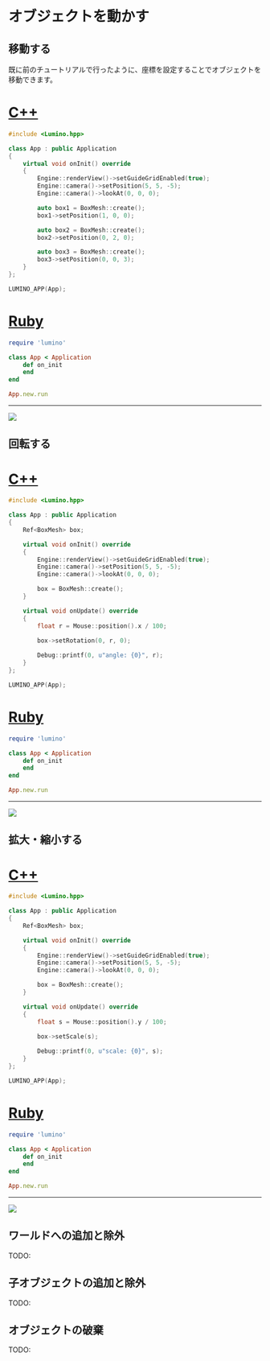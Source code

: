 オブジェクトを動かす
==========


移動する
----------

既に前のチュートリアルで行ったように、座標を設定することでオブジェクトを移動できます。

# [C++](#tab/lang-cpp)
```cpp
#include <Lumino.hpp>

class App : public Application
{
    virtual void onInit() override
    {
        Engine::renderView()->setGuideGridEnabled(true);
        Engine::camera()->setPosition(5, 5, -5);
        Engine::camera()->lookAt(0, 0, 0);

        auto box1 = BoxMesh::create();
        box1->setPosition(1, 0, 0);

        auto box2 = BoxMesh::create();
        box2->setPosition(0, 2, 0);

        auto box3 = BoxMesh::create();
        box3->setPosition(0, 0, 3);
    }
};

LUMINO_APP(App);
```
# [Ruby](#tab/lang-ruby)
```ruby
require 'lumino'

class App < Application
    def on_init
    end
end

App.new.run
```

---

![](img/object-1.png)

回転する
----------

# [C++](#tab/lang-cpp)
```cpp
#include <Lumino.hpp>

class App : public Application
{
    Ref<BoxMesh> box;

    virtual void onInit() override
    {
        Engine::renderView()->setGuideGridEnabled(true);
        Engine::camera()->setPosition(5, 5, -5);
        Engine::camera()->lookAt(0, 0, 0);

        box = BoxMesh::create();
    }

    virtual void onUpdate() override
    {
        float r = Mouse::position().x / 100;

        box->setRotation(0, r, 0);
        
        Debug::printf(0, u"angle: {0}", r);
    }
};

LUMINO_APP(App);
```
# [Ruby](#tab/lang-ruby)
```ruby
require 'lumino'

class App < Application
    def on_init
    end
end

App.new.run
```

---

![](img/object-2.gif)


拡大・縮小する
----------

# [C++](#tab/lang-cpp)
```cpp
#include <Lumino.hpp>

class App : public Application
{
    Ref<BoxMesh> box;

    virtual void onInit() override
    {
        Engine::renderView()->setGuideGridEnabled(true);
        Engine::camera()->setPosition(5, 5, -5);
        Engine::camera()->lookAt(0, 0, 0);

        box = BoxMesh::create();
    }

    virtual void onUpdate() override
    {
        float s = Mouse::position().y / 100;

        box->setScale(s);
        
        Debug::printf(0, u"scale: {0}", s);
    }
};

LUMINO_APP(App);
```
# [Ruby](#tab/lang-ruby)
```ruby
require 'lumino'

class App < Application
    def on_init
    end
end

App.new.run
```

---

![](img/object-3.gif)


ワールドへの追加と除外
----------

TODO:

子オブジェクトの追加と除外
----------

TODO:

オブジェクトの破棄
----------

TODO:

